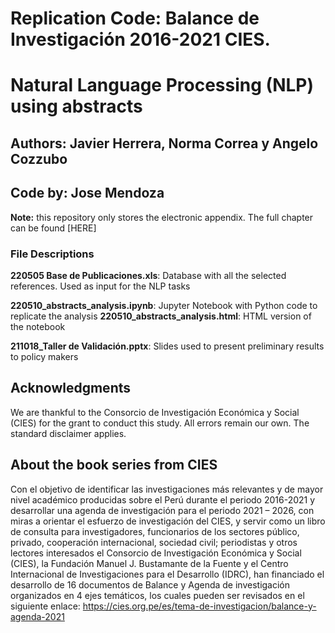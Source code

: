 # Replication Code: Balance de Investigación 2016-2021 CIES. 
# Natural Language Processing (NLP) using abstracts

## Authors: Javier Herrera, Norma Correa y Angelo Cozzubo
## Code by: Jose Mendoza 

**Note:** this repository only stores the electronic appendix. The full chapter can be found [HERE]

### File Descriptions

**220505 Base de Publicaciones.xls**: Database with all the selected references. Used as input for the NLP tasks

**220510_abstracts_analysis.ipynb**: Jupyter Notebook with Python code to replicate the analysis 
**220510_abstracts_analysis.html**: HTML version of the notebook 

**211018_Taller de Validación.pptx**: Slides used to present preliminary  results to policy makers

## Acknowledgments

We are thankful to the Consorcio de Investigación Económica y Social (CIES) for the grant to conduct this study. All errors remain our own. The standard disclaimer applies. 

## About the book series from CIES

Con el objetivo de identificar las investigaciones más relevantes y de mayor nivel académico producidas sobre el Perú durante el periodo 2016-2021 y desarrollar una agenda de investigación para el periodo 2021 – 2026, con miras a orientar el esfuerzo de investigación del CIES, y servir como un libro de consulta para investigadores, funcionarios de los sectores público, privado, cooperación internacional, sociedad civil; periodistas y otros lectores interesados el Consorcio de Investigación Económica y Social (CIES), la Fundación Manuel J. Bustamante de la Fuente y el Centro Internacional de Investigaciones para el Desarrollo (IDRC), han financiado el desarrollo de 16 documentos de Balance y Agenda de investigación organizados en 4 ejes temáticos, los cuales pueden ser revisados en el siguiente enlace: https://cies.org.pe/es/tema-de-investigacion/balance-y-agenda-2021

